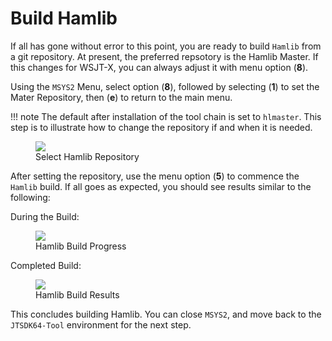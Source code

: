 # Build Hamlib

If all has gone without error to this point, you are ready to build `Hamlib` from a git repository. At present, the preferred repsotory is the Hamlib Master. If this changes for WSJT-X, you can always adjust it with menu option (**8**).

Using the `MSYS2` Menu, select option (**8**), followed by selecting (**1**) to set the Mater Repository, then (**e**) to return to the main menu.

!!! note
    The default after installation of the tool chain is set to `hlmaster`. This step is to illustrate how to change the repository if and when it is needed.

<figure>
  <img src="../images/4-MSYS2-6.PNG" width=auto />
  <figcaption>Select Hamlib Repository</figcaption>
</figure>


After setting the repository, use the menu option (**5**) to commence the `Hamlib` build. If all goes as expected, you should see results similar to the following:


During the Build:

<figure>
  <img src="../images/5-Build-Hamlib-2.PNG" width=auto />
  <figcaption>Hamlib Build Progress</figcaption>
</figure>

Completed Build:

<figure>
  <img src="../images/5-Build-Hamlib-3.PNG" width=auto />
  <figcaption>Hamlib Build Results</figcaption>
</figure>

This concludes building Hamlib. You can close `MSYS2`, and move back to the `JTSDK64-Tool` environment for the next step.
